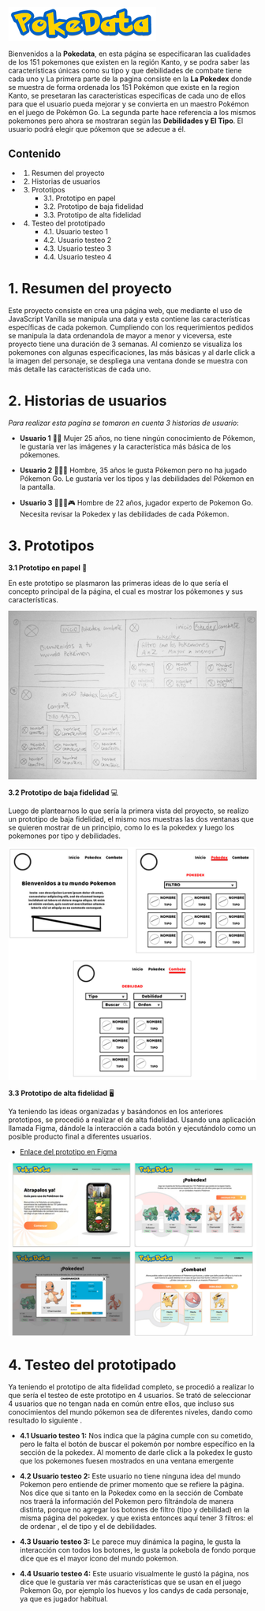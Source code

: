 
![Pokedata](https://raw.githubusercontent.com/Dominique-Rubilar/SCL013-data-lovers/master/logo-pokedata-readme.png)


Bienvenidos a la **Pokedata**, en esta página se especificaran las cualidades de los 151 pokemones que existen  en la región Kanto, y se podra saber las características únicas como su tipo y que debilidades de combate tiene cada uno y
La primera parte de la pagina consiste en la **La Pokedex** donde se muestra de forma ordenada los 151 Pokémon que existe en la region Kanto, se presetaran las caracteristicas especificas de cada uno de ellos para que el usuario pueda mejorar y se convierta en un maestro Pokémon en el juego de Pokémon Go.
La segunda parte hace referencia a los mismos pokemones pero ahora se mostraran según las **Debilidades y El Tipo**. El usuario podrá elegir que pókemon que se adecue a él.

## Contenido

 - 1.  Resumen del proyecto
 - 2.  Historias de usuarios
 - 3.  Prototipos
        - 3.1. Prototipo en papel
        - 3.2. Prototipo de baja fidelidad
        - 3.3. Prototipo de alta fidelidad
 - 4.   Testeo del prototipado
        - 4.1. Usuario testeo 1
        - 4.2. Usuario testeo 2
        - 4.3. Usuario testeo 3
        - 4.4. Usuario testeo 4

# 1. Resumen del proyecto

Este proyecto consiste en crea una página web, que mediante el uso de JavaScript Vanilla se manipula una data y esta contiene las características específicas de cada pokemon. Cumpliendo con los requerimientos pedidos se manipula la data ordenandola de mayor a menor y viceversa, este proyecto tiene una duración de 3 semanas.
Al comienzo se visualiza los pokemones con algunas especificaciones, las más básicas y al darle click a la imagen del personaje, se despliega una ventana donde se muestra con más detalle las características de cada uno. 


# 2. Historias de usuarios
_Para realizar esta pagina se tomaron en cuenta 3 historias de usuario_:

- **Usuario 1** 👩🏻
Mujer 25 años, no tiene ningún conocimiento de Pókemon, le gustaría ver las imágenes y la característica más básica de los pókemones.

- **Usuario 2** 🧔🏻📱
Hombre, 35 años le gusta Pókemon pero no ha jugado Pókemon Go.  Le gustaría ver los tipos y las debilidades del Pókemon en la pantalla.

- **Usuario 3** 🧑🏻‍🦱🎮
Hombre de 22 años, jugador experto de Pokemon Go. Necesita revisar la Pokedex y las debilidades de cada Pókemon.

# 3. Prototipos

**3.1 Prototipo en papel** 📝


En este prototipo  se plasmaron las primeras ideas de lo que sería el concepto principal de la página, el cual es mostrar los pókemones y sus características.

![Sc3.2reenShot](https://raw.githubusercontent.com/Dominique-Rubilar/SCL013-data-lovers/master/Prototipo.jpeg)

**3.2 Prototipo de baja fidelidad** 💻

Luego de plantearnos lo que sería la primera vista del proyecto, se realizo un prototipo de baja fidelidad, el mismo nos muestras las dos ventanas que se quieren mostrar de un principio, como lo es la pokedex y luego los pokemones por tipo y debilidades.

![ScreenShot](https://raw.githubusercontent.com/Dominique-Rubilar/SCL013-data-lovers/master/PrototipoEnBaja.jpg)


**3.3 Prototipo de alta fidelidad**  🖥

Ya teniendo las ideas organizadas y basándonos en los anteriores prototipos, se procedió a realizar el de alta fidelidad. Usando una aplicación llamada Figma, dándole la interacción a cada botón y ejecutándolo como un posible producto final a diferentes usuarios.

* [Enlace del prototipo en Figma](https://www.figma.com/proto/FmuPqIeyWnbCvz5LqYywcC/POKEDATA?node-id=1%3A7&viewport=231%2C397%2C0.07990474998950958&scaling=scale-down)

![ScreenShot](https://raw.githubusercontent.com/Dominique-Rubilar/SCL013-data-lovers/master/PrototipoEnAlta.jpg)

# 4. Testeo del prototipado

Ya teniendo el prototipo de alta fidelidad completo, se procedió a realizar lo que sería el testeo de este prototipo en 4 usuarios.
Se trató de seleccionar 4 usuarios que no tengan nada en común entre ellos, que incluso sus conocimientos del mundo pókemon sea de diferentes niveles, dando como resultado lo siguiente .

- **4.1 Usuario testeo 1:**
Nos indica que la página cumple con su cometido, pero le falta el botón de buscar el pokemón por nombre específico en la sección de la pokedex. Al momento de darle click a la pokedex le gusto que los pokemones fuesen mostrados en una ventana emergente

- **4.2 Usuario testeo 2:**
Este usuario no tiene ninguna idea del mundo Pokemon pero entiende de primer momento que se refiere la página. Nos dice que si tanto en la Pokedex como en la sección de Combate nos traerá la información del Pokemon pero filtrándola de manera distinta, porque no agregar los botones de filtro (tipo y debilidad) en la misma página del pokedex. y que exista entonces aquí tener 3 filtros: el de ordenar , el de tipo y el de debilidades.

- **4.3 Usuario testeo 3:**
Le parece muy dinámica la pagina, le gusta la interacción con todos los botones, le gusta la pokebola de fondo porque dice que es el mayor icono del mundo pokemon.

- **4.4 Usuario testeo 4:**
Este usuario  visualmente le gustó la página, nos dice que le gustaría ver más características que se usan en el juego Pokemon Go, por ejemplo los huevos y los candys de cada personaje, ya que es jugador habitual.

 